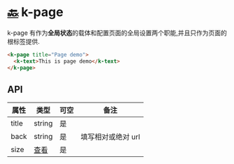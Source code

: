 # [🔙](./index.md) k-page

k-page 有作为**全局状态**的载体和配置页面的全局设置两个职能,并且只作为页面的根标签提供.

```html
<k-page title="Page demo">
  <k-text>This is page demo</k-text>
</k-page>
```

## API

| 属性  | 类型                    | 可空 | 备注               |
| ----- | ----------------------- | ---- | ------------------ |
| title | string                  | 是   |                    |
| back  | string                  | 是   | 填写相对或绝对 url |
| size  | [查看](./types.md#size) | 是   |                    |
